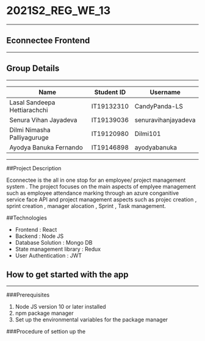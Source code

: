 # 2021S2_REG_WE_13
---
## Econnectee Frontend
---
## Group Details
---
| Name | Student ID | Username |
| ---- | ---------- | -------- |
|Lasal Sandeepa Hettiarachchi| IT19132310 | CandyPanda-LS |
|Senura Vihan Jayadeva| IT19139036 | senuravihanjayadeva |
|Dilmi Nimasha Palliyaguruge| IT19120980 | Dilmi101 |
|Ayodya Banuka Fernando| IT19146898 | ayodyabanuka |
---
##Project Description

Econnectee is the all in one stop for an employee/ project management system . The project focuses on the main aspects of emplyee management such as employee attendance marking through an azure conganitive service face API and project management aspects such as projec creation , sprint creation , manager alocation , Sprint , Task management.

##Technologies

- Frontend : React
- Backend : Node JS
- Database Solution : Mongo DB
- State management library : Redux
- User Authentication : JWT

## How to get started with the app
---
###Prerequisites
1. Node JS version 10 or later installed
2. npm package manager
3. Set up the environmental variables for the package manager

###Procedure of settion up the 
